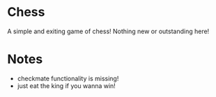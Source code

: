 # Chess
A simple and exiting game of chess!
Nothing new or outstanding here!

# Notes
 - checkmate functionality is missing!
 - just eat the king if you wanna win!
